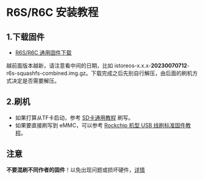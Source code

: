 # R6S/R6C 安装教程

## 1.下载固件

* [R6S/R6C 通用固件下载](https://fw.koolcenter.com/iStoreOS/r6s/)

越前面版本越新，请注意看中间的日期，比如 istoreos-x.x.x-**20230070712**-r6s-squashfs-combined.img.gz。下载完成之后先别自行解压，由后面的刷机方式决定是否需要解压。

## 2.刷机
* 如果打算从TF卡启动，参考 [SD卡通用教程](/zh/guide/istoreos/install_sd.html) 刷写。
* 如果要直接刷写到 eMMC，可以参考 [Rockchip 机型 USB 线刷标准固件教程](/zh/guide/istoreos/install_rockchip_sysupgrade.html)。

## 注意
**不要混刷不同作者的固件**！以免出现问题或损坏硬件，[详情](https://github.com/istoreos/istoreos/issues/1012)
